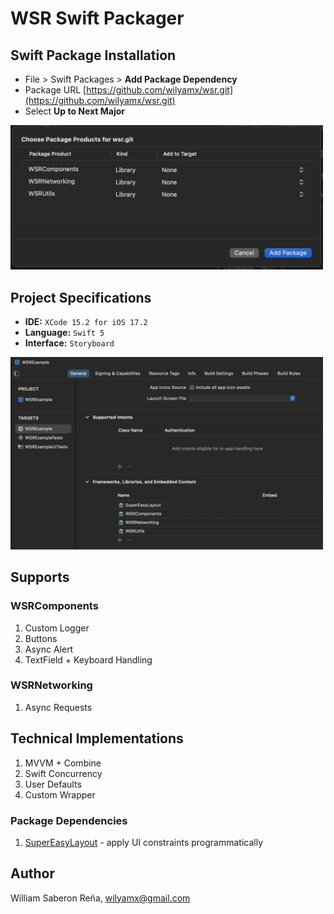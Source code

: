 # WSR Swift Packager

## Swift Package Installation

* File > Swift Packages > **Add Package Dependency**
* Package URL [https://github.com/wilyamx/wsr.git](https://github.com/wilyamx/wsr.git)
* Select **Up to Next Major**

<img src="images/package-products.png" alt="profile" width="500">

## Project Specifications

- **IDE:** `XCode 15.2 for iOS 17.2`
- **Language:** `Swift 5`
- **Interface:** `Storyboard`

<img src="images/embed-libraries.png" alt="profile" width="500">

## Supports

### WSRComponents

1. Custom Logger
1. Buttons
1. Async Alert
1. TextField + Keyboard Handling

### WSRNetworking

1. Async Requests

## Technical Implementations

1. MVVM + Combine
1. Swift Concurrency
1. User Defaults
1. Custom Wrapper

### Package Dependencies

1. [SuperEasyLayout](https://github.com/doil6317/SuperEasyLayout) - apply UI constraints programmatically

## Author

William Saberon Reña, [wilyamx@gmail.com](wilyamx@gmail.com)
